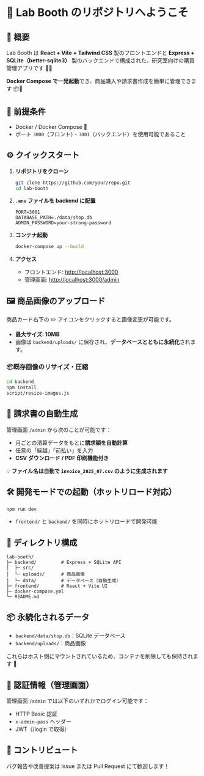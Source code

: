 # 🎉 Lab Booth のリポジトリへようこそ

## 🌟 概要

Lab Booth は **React + Vite + Tailwind CSS** 製のフロントエンドと **Express + SQLite（better-sqlite3）** 製のバックエンドで構成された、研究室向けの購買管理アプリです 🧪🍫

**Docker Compose で一発起動**でき、商品購入や請求書作成を簡単に管理できます 📦🧾


## 🚀 前提条件

- Docker / Docker Compose 🐳
- ポート `3000`（フロント）・`3001`（バックエンド）を使用可能であること


## ⚙️ クイックスタート

1. **リポジトリをクローン**
   ```bash
   git clone https://github.com/your/repo.git
   cd lab-booth
   ```

2. **`.env` ファイルを backend に配置**

   ```env
   PORT=3001
   DATABASE_PATH=./data/shop.db
   ADMIN_PASSWORD=your-strong-password
   ```

3. **コンテナ起動**

   ```bash
   docker-compose up --build
   ```

4. **アクセス**

   * フロントエンド: [http://localhost:3000](http://localhost:3000)
   * 管理画面: [http://localhost:3000/admin](http://localhost:3000/admin)


## 🖼️ 商品画像のアップロード

商品カード右下の ✏️ アイコンをクリックすると画像変更が可能です。

* **最大サイズ: 10MB**
* 画像は `backend/uploads/` に保存され、**データベースとともに永続化**されます。

### 📦既存画像のリサイズ・圧縮
```bash
cd backend
npm install
script/resize-images.js
```


## 🧾 請求書の自動生成

管理画面 `/admin` から次のことが可能です：

* 月ごとの清算データをもとに**請求額を自動計算**
* 任意の「繰越」「前払い」を入力
* **CSV ダウンロード / PDF 印刷機能付き**

💡 **ファイル名は自動で `invoice_2025_07.csv` のように生成されます**


## 🛠️ 開発モードでの起動（ホットリロード対応）

```bash
npm run dev
```

* `frontend/` と `backend/` を同時にホットリロードで開発可能


## 📁 ディレクトリ構成

```
lab-booth/
├─ backend/         # Express + SQLite API
│  ├─ src/
│  └─ uploads/      # 商品画像
│  └─ data/         # データベース（自動生成）
├─ frontend/        # React + Vite UI
├─ docker-compose.yml
└─ README.md        
```


## 📦 永続化されるデータ

* `backend/data/shop.db`：SQLite データベース
* `backend/uploads/`：商品画像

これらはホスト側にマウントされているため、コンテナを削除しても保持されます 📂


## 🔐 認証情報（管理画面）

管理画面 `/admin` では以下のいずれかでログイン可能です：

* HTTP Basic 認証
* `x-admin-pass` ヘッダー
* JWT（/login で取得）


## 🤝 コントリビュート

バグ報告や改善提案は Issue または Pull Request にて歓迎します！


